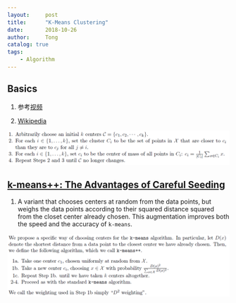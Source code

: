 ```yaml
---
layout:     post
title:      "K-Means Clustering"
date:       2018-10-26
author:     Tong
catalog: true
tags:
    - Algorithm
---
```


## Basics

1. 参考[视频][youtube-k-means-clustering]

2. [Wikipedia][wiki-k-means]

![](https://raw.githubusercontent.com/TongLing916/tongling916.github.io/master/img/post-k-means.PNG)

## [k-means++: The Advantages of Careful Seeding][paper-k-means++]

1. A variant that chooses centers at random from the data points, but weighs the data points according to their squared distance squared from the closet center already chosen. This augmentation improves both the speed and the accuracy of `k-means`.

![](https://raw.githubusercontent.com/TongLing916/tongling916.github.io/master/img/post-k-means%2B%2B.PNG)


[youtube-k-means-clustering]: https://www.youtube.com/watch?v=9991JlKnFmk
[wiki-k-means]: https://zh.wikipedia.org/wiki/K-%E5%B9%B3%E5%9D%87%E7%AE%97%E6%B3%95
[paper-k-means++]: http://ilpubs.stanford.edu:8090/778/1/2006-13.pdf
